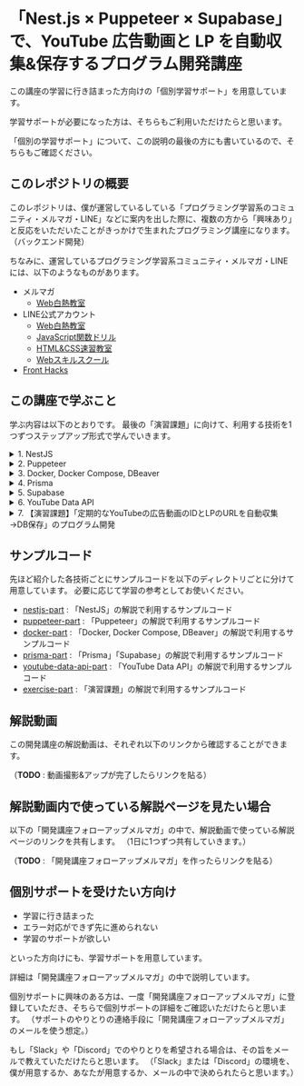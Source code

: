 # 「Nest.js × Puppeteer × Supabase」で、YouTube 広告動画と LP を自動収集&保存するプログラム開発講座


この講座の学習に行き詰まった方向けの「個別学習サポート」を用意しています。

学習サポートが必要になった方は、そちらもご利用いただけたらと思います。

「個別の学習サポート」について、この説明の最後の方にも書いているので、そちらもご確認ください。



## このレポジトリの概要

このレポジトリは、僕が運営しているしている「プログラミング学習系のコミュニティ・メルマガ・LINE」などに案内を出した際に、複数の方から「興味あり」と反応をいただいたことがきっかけで生まれたプログラミング講座になります。（バックエンド開発）

ちなみに、運営しているプログラミング学習系コミュニティ・メルマガ・LINEには、以下のようなものがあります。

- メルマガ
  - [Web白熱教室](https://tsuyopon.xyz/lp/mail-magazine-training-course-for-beginner/)
- LINE公式アカウント
  - [Web白熱教室](https://tsuyopon.xyz/lp/mail-magazine/)
  - [JavaScript関数ドリル](https://js-drills.com/) 
  - [HTML&CSS速習教室](https://html-css-guide-five.vercel.app/)
  - [Webスキルスクール](https://web-skills-school.com/line-official-account/)
- [Front Hacks](https://tsuyopon.xyz/2021/02/20/fronthacks/)


## この講座で学ぶこと


学ぶ内容は以下のとおりです。
最後の「演習課題」に向けて、利用する技術を1つずつステップアップ形式で学んでいきます。


<details>
<summary>1. NestJS</summary>
  
- バックエンドのWebフレームワーク。
- 定期実行の機能も持つ。
  
</details>

<details>
<summary>2. Puppeteer</summary>
  
- プログラムからブラウザを起動できる
- 通常のブラウザのように、ページ上の要素をクリックしたりスクロールもできる
- スクレイピングができる
  
</details>

<details>
<summary>3. Docker, Docker Compose, DBeaver</summary>
  
- Docker, Docker Composeを使って、開発環境ごとにローカルDBを用意する方法を学ぶ
- DBeaverを使って、DBの中身を確認する方法を学ぶ
  
</details>

<details>
<summary>4. Prisma</summary>
  
- プログラムからデータベースとやりとりができるライブラリ
- コマンドでDBにテーブルを作ったり、データをリセットするのも簡単なツール
  
</details>


<details>
<summary>5. Supabase</summary>
  
- Firebaseのようなバックエンド開発支援のWebサービス（BaaSの1つ）
- Firebaseとの大きな違いはRDBを使えること（FirebaseはNoSQL（Firestore））
- Firebaseと同じように無料でも使える
  
</details>

<details>
<summary>6. YouTube Data API</summary>
  
- YouTubeの操作を行えるAPI（動画、チャンネル、コメントなどの取得・作成・更新など）
- 講座では、Puppeteerを使って取得した広告動画のIDを使って、広告動画の詳細情報を取得する
  
</details>

<details>
<summary>7. 【演習課題】「定期的なYouTubeの広告動画のIDとLPのURLを自動収集→DB保存」のプログラム開発</summary>
  
- 上記の技術を学んだあとの集大成としての演習課題
- 上記各パートで実装する機能をうまく組み合わせることでできる
- 機能別に段階的に開発を進めるため、実践的な開発スキルも身につく
  
</details>


## サンプルコード

先ほど紹介した各技術ごとにサンプルコードを以下のディレクトリごとに分けて用意しています。
必要に応じて学習の参考としてお使いください。

- [nestjs-part](https://github.com/tsuyopon-xyz/yt-ads-scraping-online-seminar/tree/main/nestjs-part) : 「NestJS」の解説で利用するサンプルコード
- [puppeteer-part](https://github.com/tsuyopon-xyz/yt-ads-scraping-online-seminar/tree/main/puppeteer-part) : 「Puppeteer」の解説で利用するサンプルコード
- [docker-part](https://github.com/tsuyopon-xyz/yt-ads-scraping-online-seminar/tree/main/docker-part) : 「Docker, Docker Compose, DBeaver」の解説で利用するサンプルコード
- [prisma-part](https://github.com/tsuyopon-xyz/yt-ads-scraping-online-seminar/tree/main/prisma-part) : 「Prisma」「Supabase」の解説で利用するサンプルコード
- [youtube-data-api-part](https://github.com/tsuyopon-xyz/yt-ads-scraping-online-seminar/tree/main/youtube-data-api-part) : 「YouTube Data API」の解説で利用するサンプルコード
- [exercise-part](https://github.com/tsuyopon-xyz/yt-ads-scraping-online-seminar/tree/main/exercise-part) : 「演習課題」の解説で利用するサンプルコード


## 解説動画

この開発講座の解説動画は、それぞれ以下のリンクから確認することができます。


（**TODO** : 動画撮影&アップが完了したらリンクを貼る）


## 解説動画内で使っている解説ページを見たい場合

以下の「開発講座フォローアップメルマガ」の中で、解説動画で使っている解説ページのリンクを共有します。
（1日に1つずつ共有していきます。）

（**TODO** : 「開発講座フォローアップメルマガ」を作ったらリンクを貼る）


## 個別サポートを受けたい方向け

- 学習に行き詰まった
- エラー対応ができず先に進められない
- 学習のサポートが欲しい

といった方向けにも、学習サポートを用意しています。

詳細は「開発講座フォローアップメルマガ」の中で説明しています。

個別サポートに興味のある方は、一度「開発講座フォローアップメルマガ」に登録していただき、そちらで個別サポートの詳細をご確認いただけたらと思います。
（サポートのやりとりの連絡手段に「開発講座フォローアップメルマガ」のメールを使う想定。）

もし「Slack」や「Discord」でのやりとりを希望される場合は、その旨をメールで教えていただけたらと思います。
（「Slack」または「Discord」の環境を、僕が用意するか、あなたが用意するか、メールの中で決められたらと思います。）
